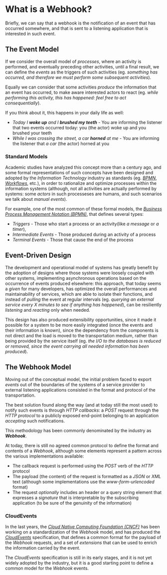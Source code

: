 # What is a Webhook?

Briefly, we can say that a webhook is the notification of an event that has occurred somewhere, and that is sent to a listening application that is interested in such event.

## The Event Model

If we consider the overall model of _processes_, where an activity is performed, and eventually preceding other activities, until a final result, we can define the _events_ as the triggers of such activities (eg. _something has occurred, and therefore we must perform some subsequent activities_).

Equally we can consider that some activities _produce_ the information that an event has occurred, to make aware interested actors to react (eg. _while performing this activity, this has happened: feel free to act consequentially_).

If you think about it, this happens in your daily life as well:

- _Today I **woke up** and I **brushed my teeth**_ - You are informing the listener that two events occurred today: you (the actor) woke up and you brushed your teeth
- _While I was crossing the street, a car **horned** at me_ - You are informing the listener that _a car_ (the actor) horned at you

### Standard Models

Academic studies have analyzed this concept more than a century ago, and some formal representations of such concepts have been designed and adopted by the *Information Technology* industry as standards (eg. _[BPMN](https://en.wikipedia.org/wiki/Business_Process_Model_and_Notation)_, _[Workflows](https://en.wikipedia.org/wiki/Workflow)_, etc.), in order to rationalize and optimize processes within the information systems (although, not all activities are actually performed by systems: some _actors_ in such processeses are humans, and such scenarios we talk about _manual events_).

For example, one of the most common of these formal models, the _[Business Process Management Notation (BPMN)](https://en.wikipedia.org/wiki/Business_Process_Model_and_Notation)_, that defines several types:
* _Triggers_ - Those who start a process or an activity(like _a message_ or _a timer_), 
* _Intermediate Events_ - Those produced during an activity of a process
* _Terminal Events_ - Those that cause the end of the process


## Event-Driven Design

The development and operational model of systems has greatly benefit by the adoption of designs where those systems were loosely coupled with other systems, implementing asynchronous operations based on the occurrence of events produced elsewhere: this approach, that today seems a _given_ for many developers, has optimized the overall performances and maintainability of services, which are able to isolate their functions, and instead of _pulling_ the event at regular intervals (eg. _querying an external service every X minutes to see if anything has happened_), can be resiliently _listening_ and _reacting_ only when needed.

This design has also produced extensibility opportunities, since it made it possible for a system to be more easily integrated (once the events and their information is known), since the dependency from the components is not direct and the load is moved to the transportation medium, rather than being provided by the service itself (eg. _the I/O to the databases is reduced or removed, since the event carrying all needed information has been produced_).

## The Webhook Model

Moving out of the conceptual model, the initial problem faced to export _events_ out of the boundaries of the systems of a service provider to external listening applications consisted in the format and protocol of the transportation.

The best solution found along the way (and at today still the most used) to notify such events is through _HTTP callbacks_: a _POST_ request through the _HTTP protocol_ to a publicly exposed end-point belonging to an application _accepting_ such notifications.

This methodology has been commonly denominated by the industry as _**Webhook**_.

At today, there is still no agreed common protocol to define the format and contents of a _Webhook_, although some elements represent a pattern across the various implementations available:

- The callback request is performed using the _POST_ verb of the _HTTP_ protocol
- The payload (the content) of the request is formatted as a _JSON_ or _XML_ text (although some implementations use the _www-form-urlencoded_ format)
- The request _optionally_ includes an header or a query string element that expresses a _signature_ that is interpretable by the subscribing application (to be sure of the genuinity of the information)

### CloudEvents

In the last years, the _[Cloud Native Computing Foundation (CNCF)](https://www.cncf.io/)_ has been working on a standardization of the _Webhook_ model, and has produced the _[CloudEvents](https://cloudevents.io/)_ specification, that defines a common format for the payload of the _Webhook_ requests, and a set of _extensions_ that can be used to enrich the information carried by the event.

The _CloudEvents_ specification is still in its early stages, and it is not yet widely adopted by the industry, but it is a good starting point to define a common model for the _Webhook_ events.